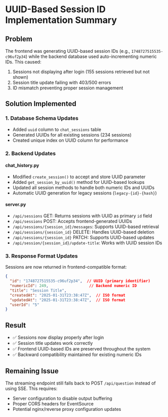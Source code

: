 # UUID-Based Session ID Implementation Summary

## Problem
The frontend was generating UUID-based session IDs (e.g., `1748727515535-c96uf2p34`) while the backend database used auto-incrementing numeric IDs. This caused:
1. Sessions not displaying after login (155 sessions retrieved but not shown)
2. Session title update failing with 403/500 errors
3. ID mismatch preventing proper session management

## Solution Implemented

### 1. Database Schema Updates
- Added `uuid` column to `chat_sessions` table
- Generated UUIDs for all existing sessions (234 sessions)
- Created unique index on UUID column for performance

### 2. Backend Updates

#### chat_history.py
- Modified `create_session()` to accept and store UUID parameter
- Added `get_session_by_uuid()` method for UUID-based lookups
- Updated all session methods to handle both numeric IDs and UUIDs
- Automatic UUID generation for legacy sessions (`legacy-{id}-{hash}`)

#### server.py
- `/api/sessions` GET: Returns sessions with UUID as primary `id` field
- `/api/sessions` POST: Accepts frontend-generated UUIDs
- `/api/sessions/{session_id}/messages`: Supports UUID-based retrieval
- `/api/sessions/{session_id}` DELETE: Handles UUID-based deletion
- `/api/sessions/{session_id}` PATCH: Supports UUID-based updates
- `/api/session/{session_id}/update-title`: Works with UUID session IDs

### 3. Response Format Updates
Sessions are now returned in frontend-compatible format:
```json
{
  "id": "1748727515535-c96uf2p34",  // UUID (primary identifier)
  "numericId": 249,                  // Backend numeric ID
  "title": "Session Title",
  "createdAt": "2025-01-31T23:38:47Z",  // ISO format
  "updatedAt": "2025-01-31T23:38:47Z",  // ISO format
  "userId": "5"
}
```

## Result
- ✅ Sessions now display properly after login
- ✅ Session title updates work correctly
- ✅ Frontend UUID-based IDs are preserved throughout the system
- ✅ Backward compatibility maintained for existing numeric IDs

## Remaining Issue
The streaming endpoint still falls back to POST `/api/question` instead of using SSE. This requires:
- Server configuration to disable output buffering
- Proper CORS headers for EventSource
- Potential nginx/reverse proxy configuration updates